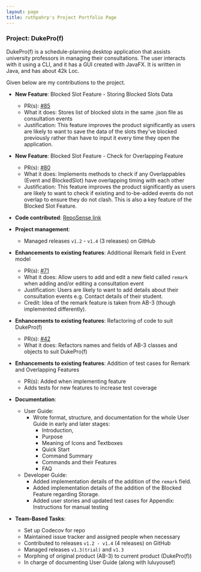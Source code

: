 ```yaml
---
layout: page
title: ruthpohrp's Project Portfolio Page
---
```


### Project: DukePro(f)

DukePro(f) is a schedule-planning desktop application that assists university professors in managing their 
consultations. 
The user interacts with it using a CLI, and it has a GUI created with JavaFX. It is written in Java, and has about 42k Loc.

Given below are my contributions to the project.

* **New Feature**: Blocked Slot Feature - Storing Blocked Slots Data
    * PR(s): [#85](https://github.com/AY2122S1-CS2103T-T11-4/tp/pull/85)
    * What it does: Stores list of blocked slots in the same .json file as consultation events
    * Justification: This feature improves the product significantly as users are likely to want to save 
      the data of the slots they've blocked previously rather than have to input it every time they open 
      the application.
      
* **New Feature**: Blocked Slot Feature - Check for Overlapping Feature
    * PR(s): [#80](https://github.com/AY2122S1-CS2103T-T11-4/tp/pull/80)
    * What it does: Implements methods to check if any Overlappables (Event and BlockedSlot) have overlapping timing with each other
    * Justification: This feature improves the product significantly as users are likely to want to check if existing and to-be-added events 
      do not overlap to ensure they do not clash. This is also a key feature of the Blocked Slot Feature.

* **Code contributed**: [RepoSense link](https://nus-cs2103-ay2122s1.github.io/tp-dashboard/?search=ruthpohrp&sort=groupTitle&sortWithin=title&since=2021-09-17&timeframe=commit&mergegroup=&groupSelect=groupByRepos&breakdown=false)

* **Project management**:
    * Managed releases `v1.2` - `v1.4` (3 releases) on GitHub

* **Enhancements to existing features**: Additional Remark field in Event model
    * PR(s): [#71](https://github.com/AY2122S1-CS2103T-T11-4/tp/pull/71)
    * What it does: Allow users to add and edit a new field called `remark` when adding and/or editing a
      consultation event
    * Justification: Users are likely to want to add details about their consultation events e.g. Contact
      details of their student.
    * Credit: Idea of the remark feature is taken from AB-3 (though implemented differently).

* **Enhancements to existing features**: Refactoring of code to suit DukePro(f)
    * PR(s): [#42](https://github.com/AY2122S1-CS2103T-T11-4/tp/pull/42)
    * What it does: Refactors names and fields of AB-3 classes and objects to suit DukePro(f)

* **Enhancements to existing features**: Addition of test cases for Remark and Overlapping Features
    *  PR(s): Added when implementing feature
    *  Adds tests for new features to increase test coverage
  
* **Documentation**:
    * User Guide:
      * Wrote format, structure, and documentation for the whole User Guide in early and later stages: 
        * Introduction, 
        * Purpose
        * Meaning of Icons and Textboxes
        * Quick Start
        * Command Summary
        * Commands and their Features
        * FAQ 
    * Developer Guide:
        * Added implementation details of the addition of the `remark` field.
        * Added implementation details of the addition of the Blocked Feature regarding Storage.
        * Added user stories and updated test cases for Appendix: Instructions for manual testing
    
* **Team-Based Tasks**:
    * Set up Codecov for repo
    * Maintained issue tracker and assigned people when necessary
    * Contributed to releases `v1.2 - v1.4` (4 releases) on GitHub
    * Managed releases `v1.3(trial)` and `v1.3`
    * Morphing of original product (AB-3) to current product (DukePro(f))
    * In charge of documenting User Guide (along with luluyousef)

